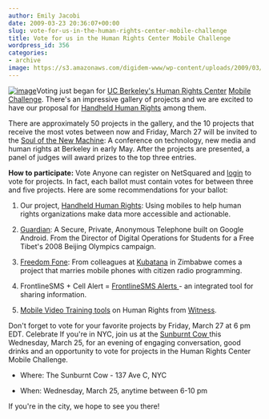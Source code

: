 ```yaml
---
author: Emily Jacobi
date: 2009-03-23 20:36:07+00:00
slug: vote-for-us-in-the-human-rights-center-mobile-challenge
title: Vote for us in the Human Rights Center Mobile Challenge
wordpress_id: 356
categories:
- archive
image: https://s3.amazonaws.com/digidem-www/wp-content/uploads/2009/03/mobile-phone1-200x300.jpg
---
```


[![image](https://s3.amazonaws.com/digidem-www/wp-content/uploads/2009/03/mobile-phone1-200x300.jpg)](https://s3.amazonaws.com/digidem-www/wp-content/uploads/2009/03/mobile-phone1.jpg)Voting just began for [UC Berkeley's Human Rights Center](http://hrc.berkeley.edu/) [Mobile Challenge](http://www.netsquared.org/hrc-ucb). There's an impressive gallery of projects and we are excited to have our proposal for [Handheld Human Rights](http://www.netsquared.org/projects/handheld-human-rights) among them.

There are approximately 50 projects in the gallery, and the 10 projects that receive the most votes between now and Friday, March 27 will be invited to the [Soul of the New Machine](http://hrc.berkeley.edu/events/NewMachineConference/index.html): A conference on technology, new media and human rights at Berkeley in early May. After the projects are presented, a panel of judges will award prizes to the top three entries.

**How to participate:**
Vote
Anyone can register on NetSquared and [login](http://netsquared.org/hrc-ucb/vote) to vote for projects. In fact, each ballot must contain votes for between three and five projects. Here are some recommendations for your ballot:

1. Our project, [Handheld Human Rights](http://www.netsquared.org/projects/handheld-human-rights): Using mobiles to help human rights organizations make data more accessible and actionable.

2. [Guardian](http://netsquared.org/projects/guardian-secure-private-anonymous-telephone-built-google-android): A Secure, Private, Anonymous Telephone built on Google Android. From the Director of Digital Operations for Students for a Free Tibet's 2008 Beijing Olympics campaign.

3. [Freedom Fone](http://www.netsquared.org/projects/freedom-fone): From colleagues at [Kubatana](http://www.kubatana.net/) in Zimbabwe comes a project that marries mobile phones with citizen radio programming.

4. FrontlineSMS + Cell Alert = [FrontlineSMS Alerts ](http://www.netsquared.org/projects/frontlinesms-alerts)- an integrated tool for sharing information.

5. [Mobile Video Training tools](http://www.netsquared.org/projects/human-rights-mobile-video-training-tools) on Human Rights from [Witness](http://www.witness.org/).

Don't forget to vote for your favorite projects by Friday, March 27 at 6 pm EDT.
Celebrate
If you're in NYC, join us at the [Sunburnt Cow ](http://www.thesunburntcow.com)this Wednesday, March 25, for an evening of engaging conversation, good drinks and an opportunity to vote for projects in the Human Rights Center Mobile Challenge.



	
  * Where: The Sunburnt Cow - 137 Ave C, NYC

	
  * When: Wednesday, March 25, anytime between 6-10 pm


If you're in the city, we hope to see you there!
